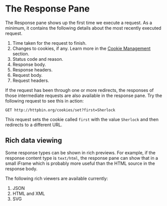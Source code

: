 # The Response Pane

The Response pane shows up the first time we execute a request. As a minimum, it contains the following details about
the most recently executed request.

1. Time taken for the request to finish.
1. Changes to cookies, if any. Learn more in the [Cookie Management](#cookie-management) section.
1. Status code and reason.
1. Response body.
1. Response headers.
1. Request body.
1. Request headers.

If the request has been through one or more redirects, the responses of those intermediate requests are also available
in the response pane. Try the following request to see this in action:

```
GET http://httpbin.org/cookies/set?first=Sherlock
```

This request sets the cookie called `first` with the value `Sherlock` and then redirects to a different URL.

## Rich data viewing

Some response types can be shown in rich previews. For example, if the response content type is `text/html`, the
response pane can show that in a small iFrame which is probably more useful than the HTML source in the response body.

The following rich viewers are available currently:

1. JSON
1. HTML and XML
1. SVG
